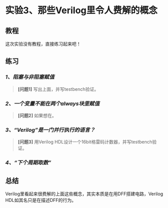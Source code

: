 # 实验3、那些Verilog里令人费解的概念

## 教程

这次实验没有教程，直接练习起来吧！

## 练习

### *1、阻塞与非阻塞赋值*


>**[问题1]**
>写出上面，并写testbench验证。

### *2、一个变量不能在两个always块里赋值*


>**[问题2]**
>如果想在。

### *3、“Verilog”是一门并行执行的语言？*

>**[问题3]**
>用Verilog HDL设计一个16bit格雷码计数器，并写testbench验证。

### *4、“下个周期取数”*

## 总结
Verilog里看起来很费解的上面这些概念，其实本质是在用DFF搭建电路，Verilog HDL如其名只是在描述DFF的行为。

